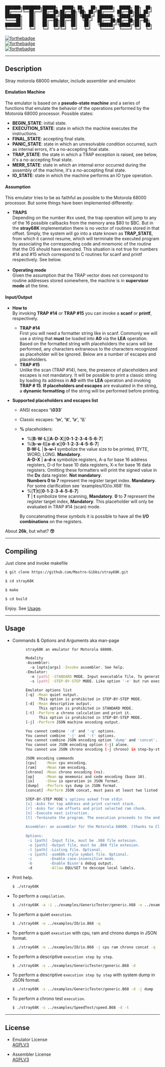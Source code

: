 
	███████╗████████╗██████╗  █████╗ ██╗   ██╗ ██████╗  █████╗ ██╗  ██╗
	██╔════╝╚══██╔══╝██╔══██╗██╔══██╗╚██╗ ██╔╝██╔════╝ ██╔══██╗██║ ██╔╝
	███████╗   ██║   ██████╔╝███████║ ╚████╔╝ ███████╗ ╚█████╔╝█████╔╝ 
	╚════██║   ██║   ██╔══██╗██╔══██║  ╚██╔╝  ██╔═══██╗██╔══██╗██╔═██╗ 
	███████║   ██║   ██║  ██║██║  ██║   ██║   ╚██████╔╝╚█████╔╝██║  ██╗
	╚══════╝   ╚═╝   ╚═╝  ╚═╝╚═╝  ╚═╝   ╚═╝    ╚═════╝  ╚════╝ ╚═╝  ╚═╝

[![forthebadge](https://img.shields.io/badge/BASED-gray?style=for-the-badge&logo=c&labelColor=546CAF)]()  
[![forthebadge](https://img.shields.io/badge/Lex-BASED-gray?style=for-the-badge&labelColor=10AA10&logoColor=darkgray)]()  
[![forthebadge](https://img.shields.io/badge/Yacc-BASED-gray?style=for-the-badge&labelColor=991030&logoColor=darkgray)]()   

---                                                     

## Description
              
Stray motorola 68000 emulator, include assembler and emulator.  

#### Emulation Machine
The emulator is based on a **pseudo-state machine** and a series of functions that emulate the behavior of the operations performed by the Motorola 68000 processor.
Possible states:
  - **BEGIN_STATE**: initial state.
  - **EXECUTION_STATE**: state in which the machine executes the instructions.
  - **FINAL_STATE**: accepting final state.
  - **PANIC_STATE**: state in which an unresolvable condition occurred, such as internal errors, it's a no-accepting final state.
  - **TRAP_STATE**: the state in which a TRAP exception is raised, see below, it's a no-accepting final state.
  - **MERR_STATE**: state in which an internal error occurred during the assembly of the machine, it's a no-accepting final state.
  - **IO_STATE**: state in which the machine performs an IO type operation.

#### Assumption
This emulator tries to be as faithful as possible to the Motorola 68000 processor. But some things have been implemented differently:
- **TRAPS**  
  Depending on the number #xx used, the trap operation will jump to any of the 16 possible callbacks from the memory area \$80 to $BC.
  But in the **stray68K** implementation there is no vector of routines stored in that offset. Simply, the system will go into a state known as **TRAP_STATE**, from which it cannot resume, which will terminate the executed program by associating the corresponding code and mnemonic of the routine that the OS should have executed. This situation is not true for numbers #14 and #15 which correspond to C routines for scanf and printf respectively. See below.    
  <br>
- **Operating mode**  
  Given the assumption that the TRAP vector does not correspond to routine addresses stored somewhere, the machine is in **supervisor mode** all the time.

#### Input/Output
- **How to**  
  By invoking **TRAP #14** or **TRAP #15** you can invoke a **scanf** or **printf**, respectively.
  * **TRAP #14**  
    First you will need a formatter string like in scanf. Commonly we will use a string that **must** be loaded into **A0** via the **LEA** operation. Based on the formatted string with placeholders the scans will be performed, any characters extraneous to the characters recognized as placeholder will be ignored.
    Below are a number of escapes and placeholders.
  * **TRAP #15**  
    Unlike the scan (TRAP #14), here, the presence of placeholders and escapes is not mandatory. It will be possible to print a classic string by loading its address in **A0** with the **LEA** operation and invoking **TRAP # 15**. **If placeholders and escapes** are evaluated in the string, a **dynamic formatting** of the string will be performed before printing.

- **Supported placeholders and escapes list**
    * ANSI escapes '**\033**'
    * Classic escapes: '**\n**', '**\t**', '**\r**', '**\\\\**'
    * **%** placeholders:
      * %[**B**-**W**-**L**][**A**-**D**-**X**][**0**-**1**-**2**-**3**-**4**-**5**-**6**-**7**]
      * %[**b**-**w**-**l**][**a**-**d**-**x**][**0**-**1**-**2**-**3**-**4**-**5**-**6**-**7**]  
        **B-W-L** | **b-w-l** symbolize the value size to be printed, BYTE, WORD, LONG. **Mandatory**.  
        **A-D-X** | **a-d-x** symbolize registers, A-a for base 16 address registers, D-d for base 10 data registers, X-x for base 16 data registers. Omitting these formatters will print the signed value in the **Dx** data register. **Not mandatory**.  
        **Numbers 0 to 7** represent the register target index. **Mandatory**.  
        For some clarification see 'examples/IO/io.X68' file.  
      * %[**T**|**t**][**0**-**1**-**2**-**3**-**4**-**5**-**6**-**7**]  
        **T** | **t** symbolize time scanning, **Mandatory**. **0** to **7** represent the register target index, **Mandatory**. This placeholder will only be evaluated in TRAP #14 (scan) mode.  
  
      By concatenating these symbols it is possible to have all the **I/O combinations** on the registers.

About **26k**, but what? **:kissing_smiling_eyes:**

---

## Compiling

Just clone and invoke makefile   

  ```bash
  $ git clone https://github.com/Mastro-Gibbs/stray68K.git
  ```
  ```bash
  $ cd stray68K
  ```
  ```bash
  $ make
  ```
  ```bash
  $ cd build
  ```

  Enjoy. See [Usage](https://github.com/Mastro-Gibbs/stray68K#usage).

---

## Usage

- Commands & Options and Arguments aka man-page
  ```bash
        stray68K an emulator for Motorola 68000.

        Modality
        -Assembler:
          -a [opts|args] -Invoke assembler. See help.
        -Emulator:
          -e [path] -STANDARD MODE. Input executable file. To generate it use assembler options.
          -s [path] -STEP-BY-STEP MODE. Like option '-e' but run executable file step by step (debug mode).

        Emulator options list
        [-q] -Mean quiet output.
              This option is prohibited in STEP-BY-STEP MODE.
        [-d] -Mean descriptive output.
              This option is prohibited in STANDARD MODE.
        [-t] -Perform a chrono calculation and print it.
              This option is prohibited in STEP-BY-STEP MODE.
        [-j] -Perform JSON machine encoding output.

        You cannot combine '-d' and '-q' options.
        You cannot combine '-j' and '-t' options.
        You cannot combine JSON encoding option 'dump' and 'concat'.
        You cannot use JSON encoding option (-j) alone.
        You cannot use JSON chrono encoding (-j chrono) in step-by-step mode.

        JSON encoding commands
        [cpu]    -Mean cpu encoding.
        [ram]    -Mean ram encoding.
        [chrono] -Mean chrono encoding (ns).
        [op]     -Mean op mnemonic and code encoding (base 10).
        [io]     -Show io operation in JSON format.
        [dump]   -Perform sys dump in JSON format.
        [concat] -Perform JSON concat, must pass at least two listed above commands.

        STEP-BY-STEP MODE's options asked from stdin
        [s] -Asks for top address and print current stack.
        [r] -Asks for ram offsets and print selected ram chunk.
        [n] -Execute next istruction.
        [t] -Terminate the program. The execution proceeds to the end.
        
        Assembler: an assembler for the Motorola 68000. (thanks to Clownacy)
        
        Options:
         -i [path] -Input file, must be .X68 file extesion.
         -o [path] -Output file, must be .B68 file extesion.
         -l [path] -Listing file. Optional.
         -s [path] -asm68k-style symbol file. Optional.
         -c        -Enable case-insensitive mode.
         -b        -Enable Bison's debug output.
         -d        -Allow EQU/SET to descope local labels.
  ```


- Print help.
  ```bash
  $ ./stray68K 
  ```
- To perform a ```compilation```.
  ```bash
  $ ./stray68K -a -i ../examples/GenericTester/generic.X68 -o ../examples/GenericTester/generic.B68
  ```
- To perform a quiet ```execution```.
  ```bash
  $ ./stray68K -e ../examples/IO/io.B68 -q
  ```
- To perform a quiet ```execution``` with cpu, ram and chrono dumps in JSON format.
  ```bash
  $ ./stray68K -e ../examples/IO/io.B68 -j cpu ram chrono concat -q
  ```
- To perform a descriptive ```execution step by step```.
  ```bash
  $ ./stray68K -s ../examples/GenericTester/generic.B68 -d
  ```
- To perform a descriptive ```execution step by step``` with system dump in JSON format.
  ```bash
  $ ./stray68K -s ../examples/GenericTester/generic.B68 -d -j dump
  ```
- To perform a chrono test ```execution```.
  ```bash
  $ ./stray68K -s ../examples/SpeedTest/speed.B68 -d -t
  ```  

---

## License
- Emulator License  
[AGPLV3](https://github.com/Mastro-Gibbs/stray68K/blob/main/LICENSE)

- Assembler License  
[AGPLV3](https://github.com/Mastro-Gibbs/stray68K/blob/main/src/assembler/LICENCE.txt)

